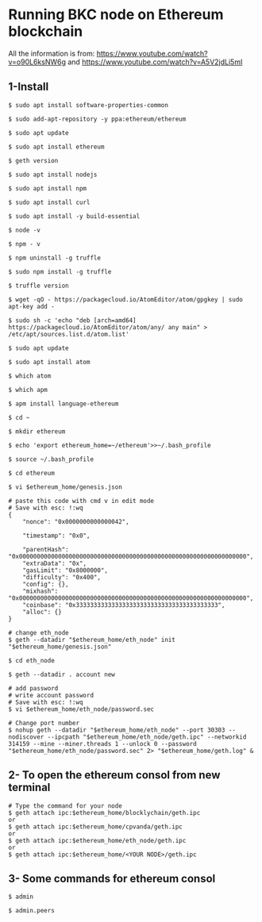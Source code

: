 # Running BKC node on Ethereum blockchain

All the information is from: https://www.youtube.com/watch?v=o90L6ksNW6g  and  https://www.youtube.com/watch?v=A5V2jdLi5mI

 ## 1-Install 
 
```e1
$ sudo apt install software-properties-common
```
```e2
$ sudo add-apt-repository -y ppa:ethereum/ethereum
```
```e2
$ sudo apt update
```
```e2
$ sudo apt install ethereum
```
```e2
$ geth version
```
```e2
$ sudo apt install nodejs
```
```e2
$ sudo apt install npm
```
```e2
$ sudo apt install curl
```
```e2
$ sudo apt install -y build-essential
```
```e2
$ node -v
```
```e2
$ npm - v
```
```e2
$ npm uninstall -g truffle
```
```e2
$ sudo npm install -g truffle
```
```e2
$ truffle version
```
```e2
$ wget -qO - https://packagecloud.io/AtomEditor/atom/gpgkey | sudo apt-key add -
```
```e2
$ sudo sh -c 'echo "deb [arch=amd64] https://packagecloud.io/AtomEditor/atom/any/ any main" > /etc/apt/sources.list.d/atom.list'
```
```e2
$ sudo apt update
```
```e2
$ sudo apt install atom
```
```e2
$ which atom
```
```e2
$ which apm
```
```e2
$ apm install language-ethereum
```
```e2
$ cd ~
```
```e2
$ mkdir ethereum
```
```e2
$ echo 'export ethereum_home=~/ethereum'>>~/.bash_profile
```
```e2
$ source ~/.bash_profile
```
```e2
$ cd ethereum
```
```e2
$ vi $ethereum_home/genesis.json

# paste this code with cmd v in edit mode
# Save with esc: !:wq
{
    "nonce": "0x0000000000000042",
    
    "timestamp": "0x0",
    
    "parentHash": "0x0000000000000000000000000000000000000000000000000000000000000000",
    "extraData": "0x",
    "gasLimit": "0x8000000",
    "difficulty": "0x400",
    "config": {},
    "mixhash": "0x0000000000000000000000000000000000000000000000000000000000000000",
    "coinbase": "0x3333333333333333333333333333333333333333",
    "alloc": {}
}
```
```e2
# change eth_node
$ geth --datadir "$ethereum_home/eth_node" init "$ethereum_home/genesis.json"
```
```e2
$ cd eth_node
```
```e2
$ geth --datadir . account new
```
```e2
# add password
# write account password
# Save with esc: !:wq
$ vi $ethereum_home/eth_node/password.sec
```
```e2
# Change port number
$ nohup geth --datadir "$ethereum_home/eth_node" --port 30303 --nodiscover --ipcpath "$ethereum_home/eth_node/geth.ipc" --networkid 314159 --mine --miner.threads 1 --unlock 0 --password "$ethereum_home/eth_node/password.sec" 2> "$ethereum_home/geth.log" &
```

## 2- To open the ethereum consol from new terminal

```e2
# Type the command for your node 
$ geth attach ipc:$ethereum_home/blocklychain/geth.ipc
or
$ geth attach ipc:$ethereum_home/cpvanda/geth.ipc
or
$ geth attach ipc:$ethereum_home/eth_node/geth.ipc
or
$ geth attach ipc:$ethereum_home/<YOUR NODE>/geth.ipc
```
## 3- Some commands for ethereum consol
```e2
$ admin
```
```e2
$ admin.peers
```


